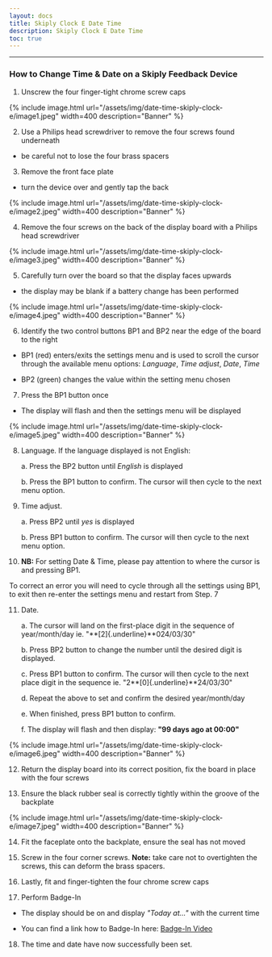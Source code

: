 ```yaml
---    
layout: docs    
title: Skiply Clock E Date Time    
description: Skiply Clock E Date Time    
toc: true    
---    
```

---------------------------------------    
### How to Change Time & Date on a Skiply Feedback Device 

1.  Unscrew the four finger-tight chrome screw caps

   {% include image.html url="/assets/img/date-time-skiply-clock-e/image1.jpeg" width=400 description="Banner" %} 

2.  Use a Philips head screwdriver to remove the four screws found
    underneath

-   be careful not to lose the four brass spacers

3.  Remove the front face plate

-   turn the device over and gently tap the back

   {% include image.html url="/assets/img/date-time-skiply-clock-e/image2.jpeg" width=400 description="Banner" %} 

4.  Remove the four screws on the back of the display board with a
    Philips head screwdriver

   {% include image.html url="/assets/img/date-time-skiply-clock-e/image3.jpeg" width=400 description="Banner" %} 

5.  Carefully turn over the board so that the display faces upwards

-   the display may be blank if a battery change has been performed

   {% include image.html url="/assets/img/date-time-skiply-clock-e/image4.jpeg" width=400 description="Banner" %} 

6.  Identify the two control buttons BP1 and BP2 near the edge of the
    board to the right

-   BP1 (red) enters/exits the settings menu and is used to scroll the
    cursor through the available menu options: *Language*, *Time
    adjust*, *Date*, *Time*

-   BP2 (green) changes the value within the setting menu chosen

7.  Press the BP1 button once

-   The display will flash and then the settings menu will be displayed

   {% include image.html url="/assets/img/date-time-skiply-clock-e/image5.jpeg" width=400 description="Banner" %} 

8.  Language. If the language displayed is not English:

    a.  Press the BP2 button until *English* is displayed

    b.  Press the BP1 button to confirm. The cursor will then cycle to the
        next menu option.


9.  Time adjust.

    a.  Press BP2 until *yes* is displayed

    b.  Press BP1 button to confirm. The cursor will then cycle to the
        next menu option.

10. **NB:** For setting Date & Time, please pay attention to where the
    cursor is and pressing BP1.

To correct an error you will need to cycle through all the settings
using BP1, to exit then re-enter the settings menu and restart from
Step. 7

11. Date.

    a.  The cursor will land on the first-place digit in the sequence of
        year/month/day ie. "**[2]{.underline}**024/03/30"

    b.  Press BP2 button to change the number until the desired digit is
        displayed.

    c.  Press BP1 button to confirm. The cursor will then cycle to the next
        place digit in the sequence ie. "2**[0]{.underline}**24/03/30"

    d.  Repeat the above to set and confirm the desired year/month/day

    e.  When finished, press BP1 button to confirm.

    f.  The display will flash and then display: **"99 days ago at 00:00"**

   {% include image.html url="/assets/img/date-time-skiply-clock-e/image6.jpeg" width=400 description="Banner" %} 

12. Return the display board into its correct position, fix the board in
    place with the four screws

13. Ensure the black rubber seal is correctly tightly within the groove
    of the backplate

   {% include image.html url="/assets/img/date-time-skiply-clock-e/image7.jpeg" width=400 description="Banner" %} 

14. Fit the faceplate onto the backplate, ensure the seal has not moved

15. Screw in the four corner screws. **Note:** take care not to
    overtighten the screws, this can deform the brass spacers.

16. Lastly, fit and finger-tighten the four chrome screw caps

17. Perform Badge-In

-   The display should be on and display *"Today at..."* with the
    current time

-   You can find a link how to Badge-In here: [Badge-In Video](https://microsharerootoutlook.sharepoint.com/:v:/s/Delivery/EYxjuFf4gZVLjc7okARqipkBrk6zKUqDFjvPCMMc4mgTew?e=Wg1fnW&nav=eyJyZWZlcnJhbEluZm8iOnsicmVmZXJyYWxBcHAiOiJTdHJlYW1XZWJBcHAiLCJyZWZlcnJhbFZpZXciOiJTaGFyZURpYWxvZy1MaW5rIiwicmVmZXJyYWxBcHBQbGF0Zm9ybSI6IldlYiIsInJlZmVycmFsTW9kZSI6InZpZXcifX0%3D)

18. The time and date have now successfully been set.
